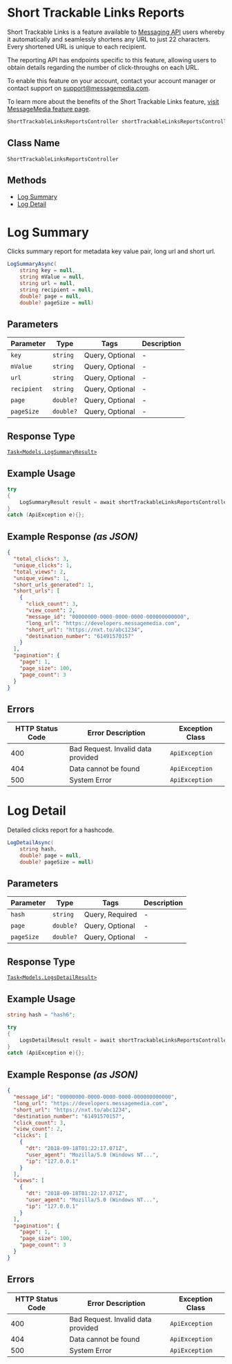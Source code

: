# Short Trackable Links Reports

Short Trackable Links is a feature available to [Messaging API](https://developers.messagemedia.com/code/messages-api-documentation/) users whereby it automatically and seamlessly shortens any URL to just 22 characters. Every shortened URL is unique to each recipient.

The reporting API has endpoints specific to
this feature, allowing users to obtain details regarding
the number of click-throughs on each URL.

To enable this feature on your account, contact your account manager or contact support on [support@messagemedia.com](support@messagemedia.com).

To learn more about the benefits of the Short Trackable Links feature, [visit MessageMedia feature page](https://messagemedia.com/au/feature/short-urls/).

```csharp
ShortTrackableLinksReportsController shortTrackableLinksReportsController = client.ShortTrackableLinksReportsController;
```

## Class Name

`ShortTrackableLinksReportsController`

## Methods

* [Log Summary](/doc/controllers/short-trackable-links-reports.md#log-summary)
* [Log Detail](/doc/controllers/short-trackable-links-reports.md#log-detail)


# Log Summary

Clicks summary report for metadata key value pair, long url and short url.

```csharp
LogSummaryAsync(
    string key = null,
    string mValue = null,
    string url = null,
    string recipient = null,
    double? page = null,
    double? pageSize = null)
```

## Parameters

| Parameter | Type | Tags | Description |
|  --- | --- | --- | --- |
| `key` | `string` | Query, Optional | - |
| `mValue` | `string` | Query, Optional | - |
| `url` | `string` | Query, Optional | - |
| `recipient` | `string` | Query, Optional | - |
| `page` | `double?` | Query, Optional | - |
| `pageSize` | `double?` | Query, Optional | - |

## Response Type

[`Task<Models.LogSummaryResult>`](/doc/models/log-summary-result.md)

## Example Usage

```csharp
try
{
    LogSummaryResult result = await shortTrackableLinksReportsController.LogSummaryAsync(null, null, null, null, null, null);
}
catch (ApiException e){};
```

## Example Response *(as JSON)*

```json
{
  "total_clicks": 3,
  "unique_clicks": 1,
  "total_views": 2,
  "unique_views": 1,
  "short_urls_generated": 1,
  "short_urls": [
    {
      "click_count": 3,
      "view_count": 2,
      "message_id": "00000000-0000-0000-0000-000000000000",
      "long_url": "https://developers.messagemedia.com",
      "short_url": "https://nxt.to/abc1234",
      "destination_number": "61491570157"
    }
  ],
  "pagination": {
    "page": 1,
    "page_size": 100,
    "page_count": 3
  }
}
```

## Errors

| HTTP Status Code | Error Description | Exception Class |
|  --- | --- | --- |
| 400 | Bad Request. Invalid data provided | `ApiException` |
| 404 | Data cannot be found | `ApiException` |
| 500 | System Error | `ApiException` |


# Log Detail

Detailed clicks report for a hashcode.

```csharp
LogDetailAsync(
    string hash,
    double? page = null,
    double? pageSize = null)
```

## Parameters

| Parameter | Type | Tags | Description |
|  --- | --- | --- | --- |
| `hash` | `string` | Query, Required | - |
| `page` | `double?` | Query, Optional | - |
| `pageSize` | `double?` | Query, Optional | - |

## Response Type

[`Task<Models.LogsDetailResult>`](/doc/models/logs-detail-result.md)

## Example Usage

```csharp
string hash = "hash6";

try
{
    LogsDetailResult result = await shortTrackableLinksReportsController.LogDetailAsync(hash, null, null);
}
catch (ApiException e){};
```

## Example Response *(as JSON)*

```json
{
  "message_id": "00000000-0000-0000-0000-000000000000",
  "long_url": "https://developers.messagemedia.com",
  "short_url": "https://nxt.to/abc1234",
  "destination_number": "61491570157",
  "click_count": 3,
  "view_count": 2,
  "clicks": [
    {
      "dt": "2018-09-18T01:22:17.071Z",
      "user_agent": "Mozilla/5.0 (Windows NT...",
      "ip": "127.0.0.1"
    }
  ],
  "views": [
    {
      "dt": "2018-09-18T01:22:17.071Z",
      "user_agent": "Mozilla/5.0 (Windows NT...",
      "ip": "127.0.0.1"
    }
  ],
  "pagination": {
    "page": 1,
    "page_size": 100,
    "page_count": 3
  }
}
```

## Errors

| HTTP Status Code | Error Description | Exception Class |
|  --- | --- | --- |
| 400 | Bad Request. Invalid data provided | `ApiException` |
| 404 | Data cannot be found | `ApiException` |
| 500 | System Error | `ApiException` |

